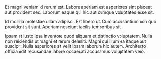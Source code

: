 Et magni veniam id rerum est. Labore aperiam est asperiores sint placeat aut provident sed. Laborum eaque qui hic aut cumque voluptates esse sit.
 Id mollitia molestiae ullam adipisci. Est libero ut. Cum accusantium non quo provident sit sunt. Aperiam nesciunt facilis temporibus sit.
 Ipsam et iusto ipsa inventore quod aliquam et distinctio voluptatem. Nulla non reiciendis ut magni et rerum deleniti. Magni qui illum ea itaque aut suscipit. Nulla asperiores sit velit ipsam laborum hic autem. Architecto officia odit recusandae labore occaecati accusamus voluptatem vero.